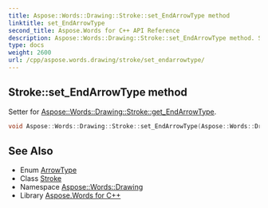 ```yaml
---
title: Aspose::Words::Drawing::Stroke::set_EndArrowType method
linktitle: set_EndArrowType
second_title: Aspose.Words for C++ API Reference
description: Aspose::Words::Drawing::Stroke::set_EndArrowType method. Setter for Aspose::Words::Drawing::Stroke::get_EndArrowType in C++.
type: docs
weight: 2600
url: /cpp/aspose.words.drawing/stroke/set_endarrowtype/
---
```

## Stroke::set_EndArrowType method


Setter for [Aspose::Words::Drawing::Stroke::get_EndArrowType](../get_endarrowtype/).

```cpp
void Aspose::Words::Drawing::Stroke::set_EndArrowType(Aspose::Words::Drawing::ArrowType value)
```

## See Also

* Enum [ArrowType](../../arrowtype/)
* Class [Stroke](../)
* Namespace [Aspose::Words::Drawing](../../)
* Library [Aspose.Words for C++](../../../)
